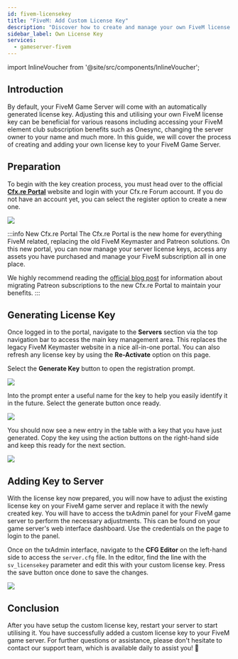 ```yaml
---
id: fivem-licensekey
title: "FiveM: Add Custom License Key"
description: "Discover how to create and manage your own FiveM license key to unlock subscription benefits and personalize your server setup → Learn more now"
sidebar_label: Own License Key
services:
  - gameserver-fivem
---
```


import InlineVoucher from '@site/src/components/InlineVoucher';

## Introduction

By default, your FiveM Game Server will come with an automatically generated license key. Adjusting this and utilising your own FiveM license key can be beneficial for various reasons including accessing your FiveM element club subscription benefits such as Onesync, changing the server owner to your name and much more. In this guide, we will cover the process of creating and adding your own license key to your FiveM Game Server.

<InlineVoucher />

## Preparation

To begin with the key creation process, you must head over to the official **[Cfx.re Portal](https://portal.cfx.re/)** website and login with your Cfx.re Forum account. If you do not have an account yet, you can select the register option to create a new one.

![](https://screensaver01.zap-hosting.com/index.php/s/j5onRjCSN42dbie/preview)

:::info New Cfx.re Portal
The Cfx.re Portal is the new home for everything FiveM related, replacing the old FiveM Keymaster and Patreon solutions. On this new portal, you can now manage your server license keys, access any assets you have purchased and manage your FiveM subscription all in one place.

We highly recommend reading the [official blog post](https://forum.cfx.re/t/introducing-the-cfx-re-portal/5287316/) for information about migrating Patreon subscriptions to the new Cfx.re Portal to maintain your benefits.
:::

## Generating License Key

Once logged in to the portal, navigate to the **Servers** section via the top navigation bar to access the main key management area. This replaces the legacy FiveM Keymaster website in a nice all-in-one portal. You can also refresh any license key by using the **Re-Activate** option on this page.

Select the **Generate Key** button to open the registration prompt.

![](https://screensaver01.zap-hosting.com/index.php/s/JQ6dkNHZcBD4e4B/preview)

Into the prompt enter a useful name for the key to help you easily identify it in the future. Select the generate button once ready.

![](https://screensaver01.zap-hosting.com/index.php/s/3cYyRo7pgzQraz2/preview)

You should now see a new entry in the table with a key that you have just generated. Copy the key using the action buttons on the right-hand side and keep this ready for the next section.

![](https://screensaver01.zap-hosting.com/index.php/s/3Hd8tQqJA4xPKWk/preview)



## Adding Key to Server

With the license key now prepared, you will now have to adjust the existing license key on your FiveM game server and replace it with the newly created key. You will have to access the txAdmin panel for your FiveM game server to perform the necessary adjustments. This can be found on your game server's web interface dashboard. Use the credentials on the page to login to the panel.



Once on the txAdmin interface, navigate to the **CFG Editor** on the left-hand side to access the `server.cfg` file. In the editor, find the line with the `sv_licensekey` parameter and edit this with your custom license key. Press the save button once done to save the changes.

![](https://screensaver01.zap-hosting.com/index.php/s/2E8j9jtykcjwF7L/preview)

## Conclusion

After you have setup the custom license key, restart your server to start utilising it. You have successfully added a custom license key to your FiveM game server. For further questions or assistance, please don't hesitate to contact our support team, which is available daily to assist you! 🙂

<InlineVoucher />
